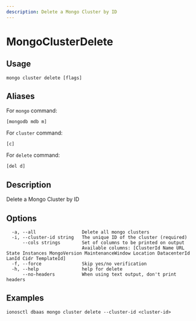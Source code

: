 ```yaml
---
description: Delete a Mongo Cluster by ID
---
```


# MongoClusterDelete

## Usage

```text
mongo cluster delete [flags]
```

## Aliases

For `mongo` command:

```text
[mongodb mdb m]
```

For `cluster` command:

```text
[c]
```

For `delete` command:

```text
[del d]
```

## Description

Delete a Mongo Cluster by ID

## Options

```text
  -a, --all                 Delete all mongo clusters
  -i, --cluster-id string   The unique ID of the cluster (required)
      --cols strings        Set of columns to be printed on output 
                            Available columns: [ClusterId Name URL State Instances MongoVersion MaintenanceWindow Location DatacenterId LanId Cidr TemplateId]
  -f, --force               Skip yes/no verification
  -h, --help                help for delete
      --no-headers          When using text output, don't print headers
```

## Examples

```text
ionosctl dbaas mongo cluster delete --cluster-id <cluster-id>
```

